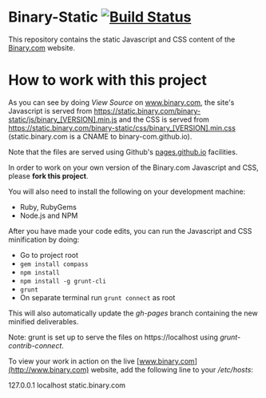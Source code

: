 Binary-Static [![Build Status](https://travis-ci.org/borisyankov/binary-static.svg?branch=master)](https://travis-ci.org/borisyankov/binary-static)
=============

This repository contains the static Javascript and CSS content of the [Binary.com](http://www.binary.com) website.

How to work with this project
=============================

As you can see by doing *View Source* on www.binary.com, the site's Javascript is served from https://static.binary.com/binary-static/js/binary_[VERSION].min.js and the CSS is served from https://static.binary.com/binary-static/css/binary_[VERSION].min.css (static.binary.com is a CNAME to binary-com.github.io).

Note that the files are served using Github's [pages.github.io](https://pages.github.com/) facilities.

In order to work on your own version of the Binary.com Javascript and CSS, please **fork this project**.

You will also need to install the following on your development machine:

- Ruby, RubyGems
- Node.js and NPM

After you have made your code edits, you can run the Javascript and CSS minification by doing:

- Go to project root
- `gem install compass`
- `npm install`
- `npm install -g grunt-cli`
- `grunt`
- On separate terminal run `grunt connect` as root

This will also automatically update the *gh-pages* branch containing the new minified deliverables.

Note: grunt is set up to serve the files on https://localhost using *grunt-contrib-connect*.

To view your work in action on the live [www.binary.com](http://www.binary.com) website, add the following line to your */etc/hosts*:

127.0.0.1 localhost static.binary.com


